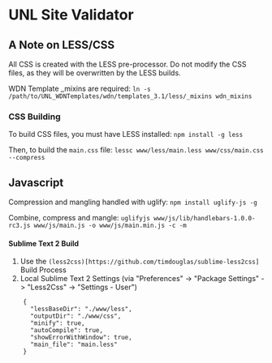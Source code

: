 # UNL Site Validator

## A Note on LESS/CSS
All CSS is created with the LESS pre-processor. Do not modify the CSS files, as they will be overwritten by the LESS builds.

WDN Template _mixins are required:
`ln -s /path/to/UNL_WDNTemplates/wdn/templates_3.1/less/_mixins wdn_mixins`

### CSS Building
To build CSS files, you must have LESS installed:
`npm install -g less`

Then, to build the `main.css` file:
`lessc www/less/main.less www/css/main.css --compress`

## Javascript
Compression and mangling handled with uglify:
`npm install uglify-js -g`

Combine, compress and mangle:
`uglifyjs www/js/lib/handlebars-1.0.0-rc3.js www/js/main.js -o www/js/main.min.js -c -m`

#### Sublime Text 2 Build
1. Use the `(less2css)[https://github.com/timdouglas/sublime-less2css]` Build Process
2. Local Sublime Text 2 Settings (via "Preferences" -> "Package Settings" -> "Less2Css" -> "Settings - User")

```
    {
      "lessBaseDir": "./www/less",
      "outputDir": "./www/css",
      "minify": true,
      "autoCompile": true,
      "showErrorWithWindow": true,
      "main_file": "main.less"
    }
```